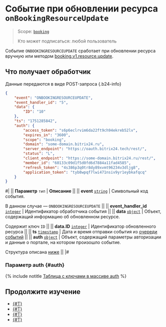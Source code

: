 # Событие при обновлении ресурса `onBookingResourceUpdate`

> Scope: [`booking`](../../../scopes/permissions.md)
>
> Кто может подписаться: любой пользователь

Событие `ONBOOKINGRESOURCEUPDATE` сработает при обновлении ресурса вручную или методом [booking.v1.resource.update](../booking-v1-resource-update.md).

## Что получает обработчик

Данные передаются в виде POST-запроса {.b24-info}

```json
{
    "event": "ONBOOKINGRESOURCEUPDATE",
    "event_handler_id": "5",
    "data": {
        "ID": "10"
    },
    "ts": "1751285842",
    "auth": {
        "access_token": "s6p6eclrvim6da22ft9ch94ekreb52lv",
        "expires_in": "3600",
        "scope": "booking",
        "domain": "some-domain.bitrix24.ru",
        "server_endpoint": "https://oauth.bitrix24.tech/rest/",
        "status": "L",
        "client_endpoint": "https://some-domain.bitrix24.ru/rest/",
        "member_id": "60133c09d1f5d0fd6d7884a11fad4585",
        "refresh_token": "4s386p3q0tr8dy89xvmt96234v3dljg8",
        "application_token": "tyb8wpqf7lwi471nsiv9yr1eybkafqcq"
    }
}
```

#|
|| **Параметр**
`тип` | **Описание** ||
|| **event**
[`string`](../../../data-types.md) | Символьный код события.

В данном случае — `ONBOOKINGRESOURCEUPDATE` ||
|| **event_handler_id**
[`integer`](../../../data-types.md) | Идентификатор обработчика события ||
|| **data**
[`object`](../../../data-types.md) | Объект, содержащий информацию об обновленном ресурсе.

Содержит ключ `ID` ||
|| **data.ID**
[`integer`](../../../data-types.md) | Идентификатор обновленного ресурса ||
|| **ts**
[`timestamp`](../../../data-types.md) | Дата и время отправки события из [очереди событий](../../../events/index.md) ||
|| **auth**
[`object`](../../../data-types.md) | Объект, содержащий параметры авторизации и данные о портале, на котором произошло событие.

Структура описана [ниже](#auth) ||
|#

### Параметр auth {#auth}

{% include notitle [Таблица с ключами в массиве auth](../../../../_includes/auth-params-in-events.md) %}

## Продолжите изучение

- [{#T}](../../../events/index.md)
- [{#T}](../../../events/event-bind.md)
- [{#T}](./on-booking-resource-add.md)
- [{#T}](./on-booking-resource-delete.md)